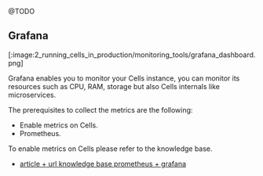 @TODO

## Grafana

[:image:2_running_cells_in_production/monitoring_tools/grafana_dashboard.png]

Grafana enables you to monitor your Cells instance, you can monitor its resources such as CPU, RAM, storage but also Cells internals like microservices.

The prerequisites to collect the metrics are the following:

- Enable metrics on Cells.
- Prometheus.

To enable metrics on Cells please refer to the knowledge base.
- [article + url knowledge base prometheus + grafana]()

